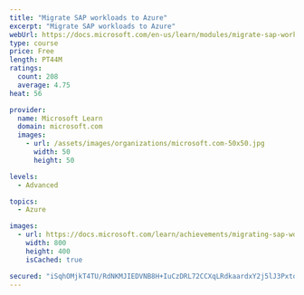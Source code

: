 ```yaml
---
title: "Migrate SAP workloads to Azure"
excerpt: "Migrate SAP workloads to Azure"
webUrl: https://docs.microsoft.com/en-us/learn/modules/migrate-sap-workloads-azure/
type: course
price: Free
length: PT44M
ratings:
  count: 208
  average: 4.75
heat: 56

provider:
  name: Microsoft Learn
  domain: microsoft.com
  images:
    - url: /assets/images/organizations/microsoft.com-50x50.jpg
      width: 50
      height: 50

levels:
  - Advanced

topics:
  - Azure

images:
  - url: https://docs.microsoft.com/learn/achievements/migrating-sap-workloads-azure-social.png
    width: 800
    height: 400
    isCached: true

secured: "iSqhOMjkT4TU/RdNKMJIEDVNB8H+IuCzDRL72CCXqLRdkaardxY2j5lJ3PxtodShY2cKWfY1TFRh9BVv515AAxT0P6TsKpnSGbLvDyc5MswelUXWDC8qfg/o/XWFC3bPKNW8vp0kNGmEWChbguOCOl2l1pW1oFHzTSF246Shh03slTJ44asO+PWrHRNvwWLOGhfPSdr+0mHzXRPpKCmswaaCe6ejwL0NAnjI/HWnC3R0K6GqJMxjW2z9Ttf5CwTlD0fCmhrd8SRppnVKMJxD/JdIr8Gi3gqsV3Z4Cx/y48Mt7Fx+zp2DsoZIcT1N1e6vbJvUKvbhAF8bXHaolBBQQJhqnRtbZeBM/pk2escaFIRJVIs1mRhKvKuT5nxVY8/82FxopeEAOh/PdDwlf2+ZeZIcfcTUASg/kSIEZ36c7wE=;cSiXCF74Wi1xV0aX2krsPg=="
---
```


